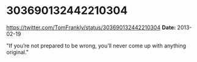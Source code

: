 # 303690132442210304
https://twitter.com/TomFrankly/status/303690132442210304
**Date:** 2013-02-19

"If you’re not prepared to be wrong, you’ll never come up with anything original."
